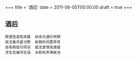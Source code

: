 +++
title = '酒后'
date = 2011-06-05T00:00:00
draft = true
+++
## 酒后

```text
醉里弦音知末路  劫余方遇烂柯棋
枕戈看月星分野  射戟听风雾弄奇
自有痴狂归项羽  能无爱恨说虞姬
浮生总被浮生误  水影秋声满故池
```
